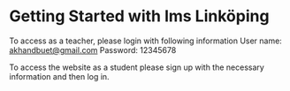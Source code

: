 # Getting Started with lms Linköping

To access as a teacher, please login with following information
User name: akhandbuet@gmail.com
Password: 12345678

To access the website as a student please sign up with the necessary information and then log in.


